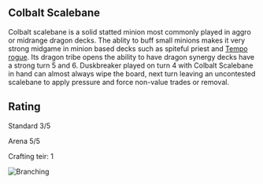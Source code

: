 ## Colbalt Scalebane

Colbalt scalebane is a solid statted minion most commonly played in aggro or midrange dragon decks. The ablity to buff small minions makes it very strong midgame in minion based decks such as spiteful priest and [Tempo rogue](https://www.hearthpwn.com/decks/1136706-keleseth-rogue). Its dragon tribe opens the ability to have dragon synergy decks have a strong turn 5 and 6. Duskbreaker played on turn 4 with Colbalt Scalebane in hand can almost always wipe the board, next turn leaving an uncontested scalebane to apply pressure and force non-value trades or removal.

## Rating
Standard 3/5

Arena    5/5

Crafting teir: 1

![Branching](http://media.services.zam.com/v1/media/byName/hs/cards/enus/animated/ICC_029_premium.gif)

